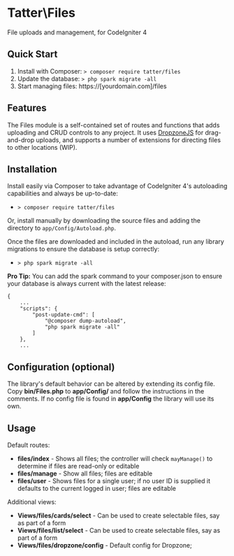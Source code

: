 # Tatter\Files
File uploads and management, for CodeIgniter 4

## Quick Start

1. Install with Composer: `> composer require tatter/files`
2. Update the database: `> php spark migrate -all`
3. Start managing files: https://[yourdomain.com]/files

## Features

The Files module is a self-contained set of routes and functions that adds uploading and
CRUD controls to any project. It uses [DropzoneJS](https://www.dropzonejs.com) for
drag-and-drop uploads, and supports a number of extensions for directing files to other
locations (WIP).

## Installation

Install easily via Composer to take advantage of CodeIgniter 4's autoloading capabilities
and always be up-to-date:
* `> composer require tatter/files`

Or, install manually by downloading the source files and adding the directory to
`app/Config/Autoload.php`.

Once the files are downloaded and included in the autoload, run any library migrations
to ensure the database is setup correctly:
* `> php spark migrate -all`

**Pro Tip:** You can add the spark command to your composer.json to ensure your database is
always current with the latest release:
```
{
	...
    "scripts": {
        "post-update-cmd": [
            "@composer dump-autoload",
            "php spark migrate -all"
        ]
    },
	...
```

## Configuration (optional)

The library's default behavior can be altered by extending its config file. Copy
**bin/Files.php** to **app/Config/** and follow the instructions
in the comments. If no config file is found in **app/Config** the library will use its own.

## Usage

Default routes:
* **files/index** - Shows all files; the controller will check `mayManage()` to determine if files are read-only or editable
* **files/manage** - Show all files; files are editable
* **files/user** - Shows files for a single user; if no user ID is supplied it defaults to the current logged in user; files are editable

Additional views:
* **Views/files/cards/select** - Can be used to create selectable files, say as part of a form
* **Views/files/list/select** - Can be used to create selectable files, say as part of a form
* **Views/files/dropzone/config** - Default config for Dropzone; 
